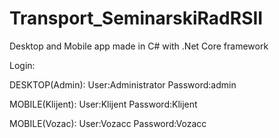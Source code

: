 # Transport_SeminarskiRadRSII
Desktop and Mobile app made in C# with .Net Core framework


Login:

DESKTOP(Admin):
User:Administrator
Password:admin

MOBILE(Klijent):
User:Klijent
Password:Klijent

MOBILE(Vozac):
User:Vozacc
Password:Vozacc

